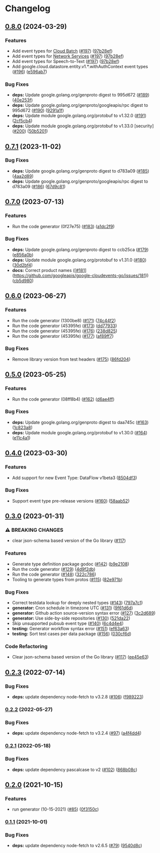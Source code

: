 # Changelog

## [0.8.0](https://github.com/googleapis/google-cloudevents-go/compare/v0.7.1...v0.8.0) (2024-03-29)


### Features

* Add event types for [Cloud Batch](https://cloud.google.com/eventarc/docs/reference/supported-events#batch) ([#197](https://github.com/googleapis/google-cloudevents-go/issues/197)) ([97b28ef](https://github.com/googleapis/google-cloudevents-go/commit/97b28ef36421b64a645b5f330549d15f5895ec48))
* Add event types for [Network Services](https://cloud.google.com/eventarc/docs/reference/supported-events#network-services) ([#197](https://github.com/googleapis/google-cloudevents-go/issues/197)) ([97b28ef](https://github.com/googleapis/google-cloudevents-go/commit/97b28ef36421b64a645b5f330549d15f5895ec48))
* Add event types for Speech-to-Text ([#197](https://github.com/googleapis/google-cloudevents-go/issues/197)) ([97b28ef](https://github.com/googleapis/google-cloudevents-go/commit/97b28ef36421b64a645b5f330549d15f5895ec48))
* Add google.cloud.datastore.entity.v1.*.withAuthContext event types ([#196](https://github.com/googleapis/google-cloudevents-go/issues/196)) ([e596ab7](https://github.com/googleapis/google-cloudevents-go/commit/e596ab744e99445a8a2c6b23d0cc59714207cf4f))


### Bug Fixes

* **deps:** Update google.golang.org/genproto digest to 995d672 ([#189](https://github.com/googleapis/google-cloudevents-go/issues/189)) ([40e253f](https://github.com/googleapis/google-cloudevents-go/commit/40e253fd80c5b5433916e0e21effe700fcdf423d))
* **deps:** Update google.golang.org/genproto/googleapis/rpc digest to 995d672 ([#190](https://github.com/googleapis/google-cloudevents-go/issues/190)) ([9291a1f](https://github.com/googleapis/google-cloudevents-go/commit/9291a1f14eef3a33cf99a64d284ce034d21b4696))
* **deps:** Update module google.golang.org/protobuf to v1.32.0 ([#191](https://github.com/googleapis/google-cloudevents-go/issues/191)) ([2cf5cb4](https://github.com/googleapis/google-cloudevents-go/commit/2cf5cb4415e862beeb1234243eade91ffae3573c))
* **deps:** Update module google.golang.org/protobuf to v1.33.0 [security] ([#200](https://github.com/googleapis/google-cloudevents-go/issues/200)) ([50b5201](https://github.com/googleapis/google-cloudevents-go/commit/50b5201af9aa8d10ad1650933ea6ecd37dc8fe5e))

## [0.7.1](https://github.com/googleapis/google-cloudevents-go/compare/v0.7.0...v0.7.1) (2023-11-02)


### Bug Fixes

* **deps:** Update google.golang.org/genproto digest to d783a09 ([#185](https://github.com/googleapis/google-cloudevents-go/issues/185)) ([4aa2d89](https://github.com/googleapis/google-cloudevents-go/commit/4aa2d89097e98f7de07f772980c6322575e4bb29))
* **deps:** Update google.golang.org/genproto/googleapis/rpc digest to d783a09 ([#186](https://github.com/googleapis/google-cloudevents-go/issues/186)) ([67d9c81](https://github.com/googleapis/google-cloudevents-go/commit/67d9c81912fd037f8297de6a7fb206396dac3cf9))

## [0.7.0](https://github.com/googleapis/google-cloudevents-go/compare/v0.6.0...v0.7.0) (2023-07-13)


### Features

* Run the code generator (0f27e75) ([#183](https://github.com/googleapis/google-cloudevents-go/issues/183)) ([a1dc2f9](https://github.com/googleapis/google-cloudevents-go/commit/a1dc2f9b451966a0a06830b60ea82b9bb51773d2))


### Bug Fixes

* **deps:** Update google.golang.org/genproto digest to ccb25ca ([#179](https://github.com/googleapis/google-cloudevents-go/issues/179)) ([e856a0b](https://github.com/googleapis/google-cloudevents-go/commit/e856a0b7e32fa2c685d77c883cdbbd11bea27095))
* **deps:** Update module google.golang.org/protobuf to v1.31.0 ([#180](https://github.com/googleapis/google-cloudevents-go/issues/180)) ([30d2bf4](https://github.com/googleapis/google-cloudevents-go/commit/30d2bf4f584832c2c3dec9adb69510e1386f2013))
* **docs:** Correct product names ([[#181](https://github.com/googleapis/google-cloudevents-go/issues/181)](https://github.com/googleapis/google-cloudevents-go/issues/181)) ([cb5d980](https://github.com/googleapis/google-cloudevents-go/commit/cb5d9801c1d10139a4bafaafbd58cc06a739873a))

## [0.6.0](https://github.com/googleapis/google-cloudevents-go/compare/v0.5.0...v0.6.0) (2023-06-27)


### Features

* Run the code generator (1300be8) ([#171](https://github.com/googleapis/google-cloudevents-go/issues/171)) ([74c44f2](https://github.com/googleapis/google-cloudevents-go/commit/74c44f20b0ce858b128c1e19b8d0436470ccd757))
* Run the code generator (45395fe) ([#173](https://github.com/googleapis/google-cloudevents-go/issues/173)) ([dd77933](https://github.com/googleapis/google-cloudevents-go/commit/dd779339a48877382e5eb816a50b890ccd9405c8))
* Run the code generator (45395fe) ([#176](https://github.com/googleapis/google-cloudevents-go/issues/176)) ([238d825](https://github.com/googleapis/google-cloudevents-go/commit/238d825a1c9fea635bc4cf60120c39b530f6a0b5))
* Run the code generator (45395fe) ([#177](https://github.com/googleapis/google-cloudevents-go/issues/177)) ([af89ff7](https://github.com/googleapis/google-cloudevents-go/commit/af89ff7873cf17caac21af1b2f9ea9b96a4e23ef))


### Bug Fixes

* Remove library version from test headers ([#175](https://github.com/googleapis/google-cloudevents-go/issues/175)) ([86fd204](https://github.com/googleapis/google-cloudevents-go/commit/86fd204b7a2d50b791cc2bae3133ecf6164b50fd))

## [0.5.0](https://github.com/googleapis/google-cloudevents-go/compare/v0.4.0...v0.5.0) (2023-05-25)


### Features

* Run the code generator (08ff8b4) ([#162](https://github.com/googleapis/google-cloudevents-go/issues/162)) ([d6ae4ff](https://github.com/googleapis/google-cloudevents-go/commit/d6ae4ffe75b73207a5f3fa9e73152236e6f4680c))


### Bug Fixes

* **deps:** Update google.golang.org/genproto digest to daa745c ([#163](https://github.com/googleapis/google-cloudevents-go/issues/163)) ([1c823a8](https://github.com/googleapis/google-cloudevents-go/commit/1c823a8929478cdeb99a2f43f106d277eafb7b94))
* **deps:** Update module google.golang.org/protobuf to v1.30.0 ([#164](https://github.com/googleapis/google-cloudevents-go/issues/164)) ([e11c4a1](https://github.com/googleapis/google-cloudevents-go/commit/e11c4a1ec21999cbdb2e32a149fe7743246f5d65))

## [0.4.0](https://github.com/googleapis/google-cloudevents-go/compare/v0.3.0...v0.4.0) (2023-03-30)


### Features

* Add support for new Event Type: DataFlow v1beta3 ([8504df3](https://github.com/googleapis/google-cloudevents-go/commit/8504df35ac0d25d907f960019cee432e60653d0d))


### Bug Fixes

* Support event type pre-release versions ([#160](https://github.com/googleapis/google-cloudevents-go/issues/160)) ([58aab52](https://github.com/googleapis/google-cloudevents-go/commit/58aab5260f1a2af84591e0dbc524582f685f6e5d))

## [0.3.0](https://github.com/googleapis/google-cloudevents-go/compare/v0.2.3...v0.3.0) (2023-01-31)


### ⚠ BREAKING CHANGES

* clear json-schema based version of the Go library ([#117](https://github.com/googleapis/google-cloudevents-go/issues/117))

### Features

* Generate type definition package godoc ([#142](https://github.com/googleapis/google-cloudevents-go/issues/142)) ([b9e2108](https://github.com/googleapis/google-cloudevents-go/commit/b9e2108ebc539fe8d2565da60b70c1a3f1478ee7))
* Run the code generator ([#129](https://github.com/googleapis/google-cloudevents-go/issues/129)) ([4d9f2db](https://github.com/googleapis/google-cloudevents-go/commit/4d9f2db181810f528ba351d8c2b3d758c4c93a0b))
* Run the code generator ([#148](https://github.com/googleapis/google-cloudevents-go/issues/148)) ([322c786](https://github.com/googleapis/google-cloudevents-go/commit/322c786abef2dfa47cce9a2d082ed83e47f5b10e))
* Tooling to generate types from protos ([#115](https://github.com/googleapis/google-cloudevents-go/issues/115)) ([82e971b](https://github.com/googleapis/google-cloudevents-go/commit/82e971b95f34e445d1eb51ff202be9441ec4c906))


### Bug Fixes

* Correct testdata lookup for deeply nested types ([#143](https://github.com/googleapis/google-cloudevents-go/issues/143)) ([797a7c1](https://github.com/googleapis/google-cloudevents-go/commit/797a7c1e4bc19f556367330e213a7da3aa95aae7))
* **generator:** Cron schedule in timezone UTC ([#131](https://github.com/googleapis/google-cloudevents-go/issues/131)) ([9f61d6d](https://github.com/googleapis/google-cloudevents-go/commit/9f61d6d0d13bc36246ae7df19258d99247aed0ee))
* **generator:** Github action source-version syntax error ([#127](https://github.com/googleapis/google-cloudevents-go/issues/127)) ([3c2d689](https://github.com/googleapis/google-cloudevents-go/commit/3c2d6895c4043f1043ef4de191b354859858230a))
* **generator:** Use side-by-side repositories ([#130](https://github.com/googleapis/google-cloudevents-go/issues/130)) ([521da22](https://github.com/googleapis/google-cloudevents-go/commit/521da225b7e85d6901bdc316b9542d1060aad29e))
* Skip unsupported pubsub event type ([#140](https://github.com/googleapis/google-cloudevents-go/issues/140)) ([6c4d4e4](https://github.com/googleapis/google-cloudevents-go/commit/6c4d4e4c144439c269a66fd86e076673db7041cd))
* **testing:** Generator workflow syntax error ([#151](https://github.com/googleapis/google-cloudevents-go/issues/151)) ([ef63a63](https://github.com/googleapis/google-cloudevents-go/commit/ef63a63ea939a736fe1d92597826e3abd01565a6))
* **testing:** Sort test cases per data package ([#156](https://github.com/googleapis/google-cloudevents-go/issues/156)) ([030cf6d](https://github.com/googleapis/google-cloudevents-go/commit/030cf6dced4d3ac2748a32e760f53f17fffd698e))


### Code Refactoring

* Clear json-schema based version of the Go library ([#117](https://github.com/googleapis/google-cloudevents-go/issues/117)) ([ee45e63](https://github.com/googleapis/google-cloudevents-go/commit/ee45e636b4393792ab0fbccb237c35081fc87e18))

## [0.2.3](https://github.com/googleapis/google-cloudevents-go/compare/v0.2.2...v0.2.3) (2022-07-14)


### Bug Fixes

* **deps:** update dependency node-fetch to v3.2.8 ([#106](https://github.com/googleapis/google-cloudevents-go/issues/106)) ([f989223](https://github.com/googleapis/google-cloudevents-go/commit/f989223899b6416c31944e47de5ba96039a8f1be))

### [0.2.2](https://github.com/googleapis/google-cloudevents-go/compare/v0.2.1...v0.2.2) (2022-05-27)


### Bug Fixes

* **deps:** update dependency node-fetch to v3.2.4 ([#97](https://github.com/googleapis/google-cloudevents-go/issues/97)) ([a4f4dd4](https://github.com/googleapis/google-cloudevents-go/commit/a4f4dd423f2ff502647efeb52fb6b5cb9b93c19e))

### [0.2.1](https://github.com/googleapis/google-cloudevents-go/compare/v0.2.0...v0.2.1) (2022-05-18)


### Bug Fixes

* **deps:** update dependency pascalcase to v2 ([#102](https://github.com/googleapis/google-cloudevents-go/issues/102)) ([868b08c](https://github.com/googleapis/google-cloudevents-go/commit/868b08cd730a504d4a6c20ad5e3e25aaf14f9b2a))

## [0.2.0](https://www.github.com/googleapis/google-cloudevents-go/compare/v0.1.1...v0.2.0) (2021-10-15)


### Features

* run generator (10-15-2021) ([#85](https://www.github.com/googleapis/google-cloudevents-go/issues/85)) ([0f3150c](https://www.github.com/googleapis/google-cloudevents-go/commit/0f3150c20752d8f66341b2b32892e3847b571d44))

### [0.1.1](https://www.github.com/googleapis/google-cloudevents-go/compare/v0.1.0...v0.1.1) (2021-10-01)


### Bug Fixes

* **deps:** update dependency node-fetch to v2.6.5 ([#79](https://www.github.com/googleapis/google-cloudevents-go/issues/79)) ([9540d8c](https://www.github.com/googleapis/google-cloudevents-go/commit/9540d8c68b0d26c8b43b566a2feacb4cee3d9a9b))

